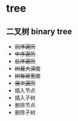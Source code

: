 # tree

## 二叉树 binary tree

- ~~前序遍历~~
- ~~中序遍历~~
- ~~后序遍历~~
- ~~树最大深度~~
- ~~树每层宽度~~
- ~~层次遍历~~
- 插入节点
- 插入子树
- 删除节点
- 删除子树
